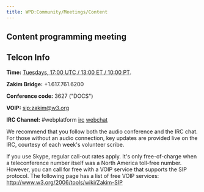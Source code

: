 ```yaml
---
title: WPD:Community/Meetings/Content
---
```

<h2><span class="mw-headline" id="Content_programming_meeting">Content programming meeting</span></h2>
<h2><span class="mw-headline" id="Telcon_Info">Telcon Info</span></h2>
<p><b>Time:</b>  <a rel="nofollow" class="external text" href="http://everytimezone.com/#2014-2-25,1800">Tuesdays, 17:00 UTC / 13:00 ET / 10:00 PT</a>. 
</p><p><b>Zakim Bridge:</b> +1.617.761.6200
</p><p><b>Conference code:</b> 3627 ("DOCS") 
</p><p><b>VOIP:</b>  <a rel="nofollow" class="external free" href="sip:zakim@w3.org">sip:zakim@w3.org</a>
</p><p><b>IRC Channel:</b> #webplatform
<a rel="nofollow" class="external text" href="irc://irc.freenode.net/webplatform">irc</a>
<a rel="nofollow" class="external text" href="http://webchat.freenode.net/?channels=#webplatform">webchat</a>
</p><p>We recommend that you follow both the audio conference and the IRC chat.  For those without an audio connection, key updates are provided live on the IRC, courtesy of each week's volunteer scribe.
</p><p>If you use Skype, regular call-out rates apply.  It's only free-of-charge when a teleconference number itself was a North America toll-free number. However, you can call for free with a VOIP service that supports the SIP protocol.  The following page has a list of free VOIP services: <a rel="nofollow" class="external free" href="http://www.w3.org/2006/tools/wiki/Zakim-SIP">http://www.w3.org/2006/tools/wiki/Zakim-SIP</a>
</p>
<!-- 
NewPP limit report
CPU time usage: 0.008 seconds
Real time usage: 0.008 seconds
Preprocessor visited node count: 6/1000000
Preprocessor generated node count: 12/1000000
Post‐expand include size: 0/2097152 bytes
Template argument size: 0/2097152 bytes
Highest expansion depth: 2/40
Expensive parser function count: 0/100
-->

<!-- 
Transclusion expansion time report (%,ms,calls,template)
100.00%    0.000      1 - -total
-->

<!-- Saved in parser cache with key wpwiki:pcache:idhash:8299-0!*!*!!*!*!*!esi=1 and timestamp 20150730203606 and revision id 51830
 -->
